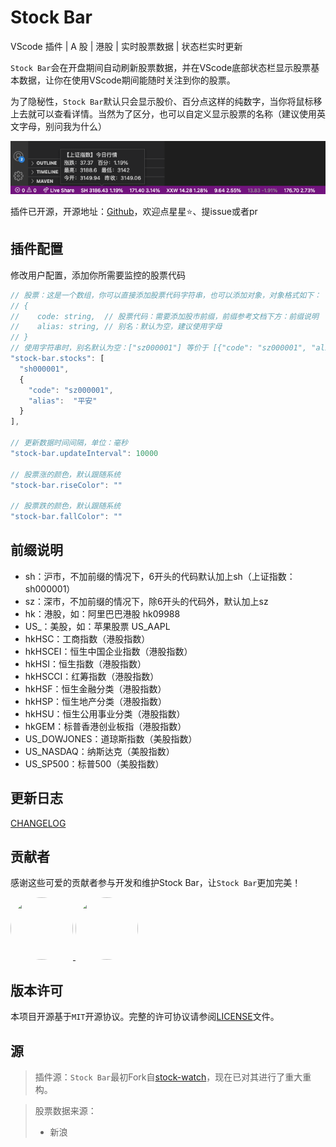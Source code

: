 # Stock Bar

VScode 插件 | A 股 | 港股 | 实时股票数据 | 状态栏实时更新

`Stock Bar`会在开盘期间自动刷新股票数据，并在VScode底部状态栏显示股票基本数据，让你在使用VScode期间能随时关注到你的股票。

为了隐秘性，`Stock Bar`默认只会显示股价、百分点这样的纯数字，当你将鼠标移上去就可以查看详情。当然为了区分，也可以自定义显示股票的名称（建议使用英文字母，别问我为什么）

![image](https://raw.githubusercontent.com/Chef5/stock-bar/main/stock-bar-plugin.png)

插件已开源，开源地址：[Github](https://github.com/Chef5/stock-bar)，欢迎点星星⭐️、提issue或者pr

## 插件配置

修改用户配置，添加你所需要监控的股票代码

``` js
// 股票：这是一个数组，你可以直接添加股票代码字符串，也可以添加对象，对象格式如下：
// {
//    code: string,  // 股票代码：需要添加股市前缀，前缀参考文档下方：前缀说明
//    alias: string, // 别名：默认为空，建议使用字母
// }
// 使用字符串时，别名默认为空：["sz000001"] 等价于 [{"code": "sz000001", "alias": ""}]
"stock-bar.stocks": [
  "sh000001",
  {
    "code": "sz000001",
    "alias":  "平安"
  }
],

// 更新数据时间间隔，单位：毫秒
"stock-bar.updateInterval": 10000

// 股票涨的颜色，默认跟随系统
"stock-bar.riseColor": ""

// 股票跌的颜色，默认跟随系统
"stock-bar.fallColor": ""
```

## 前缀说明

- sh：沪市，不加前缀的情况下，6开头的代码默认加上sh（上证指数：sh000001）
- sz：深市，不加前缀的情况下，除6开头的代码外，默认加上sz
- hk：港股，如：阿里巴巴港股 hk09988
- US_：美股，如：苹果股票 US_AAPL
- hkHSC：工商指数（港股指数）
- hkHSCEI：恒生中国企业指数（港股指数）
- hkHSI：恒生指数（港股指数）
- hkHSCCI：红筹指数（港股指数）
- hkHSF：恒生金融分类（港股指数）
- hkHSP：恒生地产分类（港股指数）
- hkHSU：恒生公用事业分类（港股指数）
- hkGEM：标普香港创业板指（港股指数）
- US_DOWJONES：道琼斯指数（美股指数）
- US_NASDAQ：纳斯达克（美股指数）
- US_SP500：标普500（美股指数）

## 更新日志

[CHANGELOG](./CHANGELOG.md)

## 贡献者

感谢这些可爱的贡献者参与开发和维护Stock Bar，让`Stock Bar`更加完美！

<p>
  <a href="https://github.com/arrebole">
		<img src="https://github.com/arrebole.png?size=100" width="100" height="100" style="border-radius: 50%;" />
	</a>
  <a href="https://github.com/Liudon">
		<img src="https://github.com/Liudon.png?size=100" width="100" height="100" style="border-radius: 50%;" />
	</a>
</p>

## 版本许可

本项目开源基于`MIT`开源协议。完整的许可协议请参阅[LICENSE](./LICENSE)文件。

## 源

> 插件源：`Stock Bar`最初Fork自[stock-watch](https://github.com/TDGarden/stock-watch)，现在已对其进行了重大重构。

> 股票数据来源：
>  - 新浪
